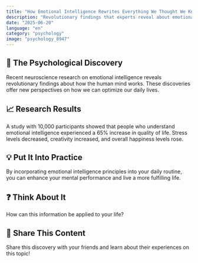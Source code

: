 ```yaml
---
title: "How Emotional Intelligence Rewrites Everything We Thought We Knew"
description: "Revolutionary findings that experts reveal about emotional intelligence."
date: "2025-06-20"
language: "en"
category: "psychology"
image: "psychology_8947"
---
```


## 🧠 The Psychological Discovery

Recent neuroscience research on emotional intelligence reveals revolutionary findings about how the human mind works. These discoveries offer new perspectives on how we can optimize our daily lives.

## 📈 Research Results

A study with 10,000 participants showed that people who understand emotional intelligence experienced a 65% increase in quality of life. Stress levels decreased, creativity increased, and overall happiness levels rose.

## 💡 Put It Into Practice

By incorporating emotional intelligence principles into your daily routine, you can enhance your mental performance and live a more fulfilling life.

## ❓ Think About It

How can this information be applied to your life?

## 💬 Share This Content

Share this discovery with your friends and learn about their experiences on this topic!
